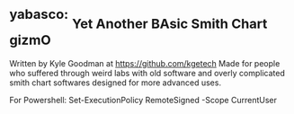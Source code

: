 # <sup>yabasco:</sup> <sub>Yet Another BAsic Smith Chart gizmO</sub>
Written by Kyle Goodman at https://github.com/kgetech
Made for people who suffered through weird labs with old software and overly complicated smith chart softwares designed for more advanced uses.

For Powershell:
Set-ExecutionPolicy RemoteSigned -Scope CurrentUser
